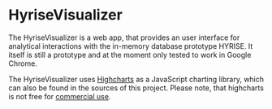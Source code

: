 HyriseVisualizer
================

The HyriseVisualizer is a web app, that provides an user interface for analytical 
interactions with the in-memory database prototype HYRISE. It itself is still a prototype
and at the moment only tested to work in Google Chrome.

The HyriseVisualizer uses [Highcharts](http://www.highcharts.com) as a JavaScript charting library, which can also be
found in the sources of this project. Please note, that highcharts is not free for [commercial use](http://shop.highsoft.com/faq#what-is-non-commercial).
